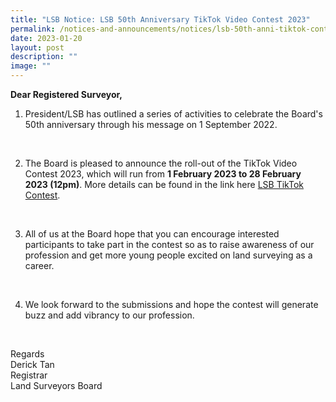 ```yaml
---
title: "LSB Notice: LSB 50th Anniversary TikTok Video Contest 2023"
permalink: /notices-and-announcements/notices/lsb-50th-anni-tiktok-contest-2023/
date: 2023-01-20
layout: post
description: ""
image: ""
---
```

**Dear Registered Surveyor,**<br>

1. President/LSB has outlined a series of activities to celebrate the Board's 50th anniversary through his message on 1 September 2022.<br>

<br>

2. The Board is pleased to announce the roll-out of the TikTok Video Contest 2023, which will run from **1 February 2023 to 28 February 2023 (12pm)**. More details can be found in the link here [LSB TikTok Contest](/files/TikTok_contest_final.pdf). <br>

<br>

3. All of us at the Board hope that you can encourage interested participants to take part in the contest so as to raise awareness of our profession and get more young people excited on land surveying as a career. <br>

<br>

4. We look forward to the submissions and hope the contest will generate buzz and add vibrancy to our profession.<br>

<br>

Regards <br>
Derick Tan <br>
Registrar <br>
Land Surveyors Board <br>